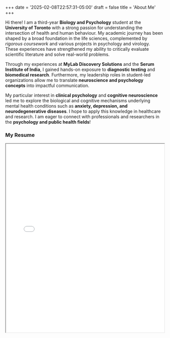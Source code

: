 +++
date = '2025-02-08T22:57:31-05:00'
draft = false
title = 'About Me'
+++

Hi there! I am a third-year **Biology and Psychology** student at the **University of Toronto** with a strong passion for understanding the intersection of health and human behaviour. My academic journey has been shaped by a broad foundation in the life sciences, complemented by _rigorous coursework_ and various projects in psychology and virology. These experiences have strengthened my ability to critically evaluate scientific literature and solve real-world problems.

Through my experiences at **MyLab Discovery Solutions** and the **Serum Institute of India**, I gained hands-on exposure to **diagnostic testing** and **biomedical research**. Furthermore, my leadership roles in student-led organizations allow me to translate **neuroscience and psychology concepts** into impactful communication.

My particular interest in **clinical psychology** and **cognitive neuroscience** led me to explore the biological and cognitive mechanisms underlying mental health conditions such as **anxiety, depression, and neurodegenerative diseases**. I hope to apply this knowledge in healthcare and research. I am eager to connect with professionals and researchers in the **psychology and public health fields**!

### My Resume

<iframe src="/files/resume.pdf" width="100%" height="600px"></iframe>

